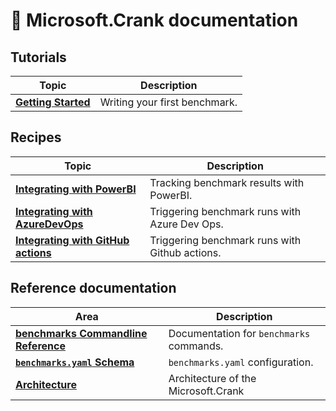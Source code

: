 # 📖 Microsoft.Crank documentation

## Tutorials

| Topic | Description |
|-------|-------------|
|**[Getting Started](getting_started.md)** | Writing your first benchmark.


## Recipes

| Topic | Description|
|-------|------------|
|**[Integrating with PowerBI](recipes/powerbi.md)** | Tracking benchmark results with PowerBI.
|**[Integrating with AzureDevOps](recipes/azdo.md)** | Triggering benchmark runs with Azure Dev Ops.
|**[Integrating with GitHub actions](recipes/ghactions.md)** | Triggering benchmark runs with Github actions.

## Reference documentation

| Area | Description |
|------|-------------|
|**[benchmarks Commandline Reference](reference/commandline/README.md)** | Documentation for `benchmarks` commands.
|**[`benchmarks.yaml` Schema](reference/schema.md)** | `benchmarks.yaml` configuration.
|**[Architecture](reference/architecture.md)** | Architecture of the Microsoft.Crank